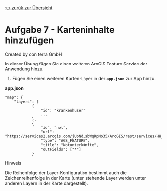 [:point_left: zurük zur Übersicht](README.md)

Aufgabe 7 - Karteninhalte hinzufügen
=======================================================

Created by con terra GmbH

In dieser Übung fügen Sie einen weiteren ArcGIS Feature Service der Anwendung hinzu.

1.  Fügen Sie einen weiteren Karten-Layer in der **`app.json`** zur App hinzu.

**app.json**

``` {.syntaxhighlighter-pre data-syntaxhighlighter-params="brush: java; gutter: false; theme: Confluence" data-theme="Confluence"}
"map": {
    "layers": [
            {
                "id": "krankenhuser"
                ...
            },
            {
                "id": "not",
                "url": "https://services2.arcgis.com/jUpNdisbWqRpMo35/ArcGIS/rest/services/HH_Notunterk%c3%bcnfte_2016/FeatureServer/0",
                "type": "AGS_FEATURE",
                "title": "Notunterkünfte",
                "outFields": ["*"]
            }
```

Hinweis

Die Reihenfolge der Layer-Konfiguration bestimmt auch die Zeichenreihenfolge in der Karte (unten stehende Layer werden unter anderen Layern in der Karte dargestellt).

